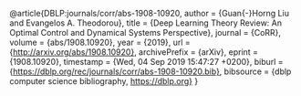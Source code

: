@article{DBLP:journals/corr/abs-1908-10920,
  author    = {Guan{-}Horng Liu and
               Evangelos A. Theodorou},
  title     = {Deep Learning Theory Review: An Optimal Control and Dynamical Systems
               Perspective},
  journal   = {CoRR},
  volume    = {abs/1908.10920},
  year      = {2019},
  url       = {http://arxiv.org/abs/1908.10920},
  archivePrefix = {arXiv},
  eprint    = {1908.10920},
  timestamp = {Wed, 04 Sep 2019 15:47:27 +0200},
  biburl    = {https://dblp.org/rec/journals/corr/abs-1908-10920.bib},
  bibsource = {dblp computer science bibliography, https://dblp.org}
}